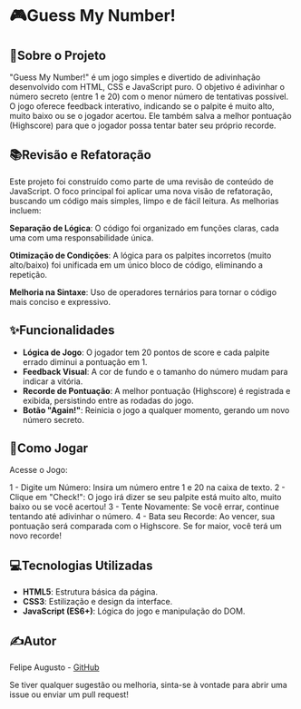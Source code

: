 # 🎮Guess My Number!

## 🎯Sobre o Projeto

"Guess My Number!" é um jogo simples e divertido de adivinhação desenvolvido com HTML, CSS e JavaScript puro. O objetivo é adivinhar o número secreto (entre 1 e 20) com o menor número de tentativas possível. O jogo oferece feedback interativo, indicando se o palpite é muito alto, muito baixo ou se o jogador acertou. Ele também salva a melhor pontuação (Highscore) para que o jogador possa tentar bater seu próprio recorde.

## 📚Revisão e Refatoração

Este projeto foi construído como parte de uma revisão de conteúdo de JavaScript. O foco principal foi aplicar uma nova visão de refatoração, buscando um código mais simples, limpo e de fácil leitura. As melhorias incluem:

**Separação de Lógica**: O código foi organizado em funções claras, cada uma com uma responsabilidade única.

**Otimização de Condições**: A lógica para os palpites incorretos (muito alto/baixo) foi unificada em um único bloco de código, eliminando a repetição.

**Melhoria na Sintaxe**: Uso de operadores ternários para tornar o código mais conciso e expressivo.

## ✨Funcionalidades

- **Lógica de Jogo**: O jogador tem 20 pontos de score e cada palpite errado diminui a pontuação em 1.
- **Feedback Visual**: A cor de fundo e o tamanho do número mudam para indicar a vitória.
- **Recorde de Pontuação**: A melhor pontuação (Highscore) é registrada e exibida, persistindo entre as rodadas do jogo.
- **Botão "Again!"**: Reinicia o jogo a qualquer momento, gerando um novo número secreto.

## 🚀Como Jogar

Acesse o Jogo:

1 - Digite um Número: Insira um número entre 1 e 20 na caixa de texto.
2 - Clique em "Check!": O jogo irá dizer se seu palpite está muito alto, muito baixo ou se você acertou!
3 - Tente Novamente: Se você errar, continue tentando até adivinhar o número.
4 - Bata seu Recorde: Ao vencer, sua pontuação será comparada com o Highscore. Se for maior, você terá um novo recorde!

## 💻Tecnologias Utilizadas

- **HTML5**: Estrutura básica da página.
- **CSS3**: Estilização e design da interface.
- **JavaScript (ES6+)**: Lógica do jogo e manipulação do DOM.

## ✍️Autor

Felipe Augusto - [GitHub](www.github.com/felipedev90)

Se tiver qualquer sugestão ou melhoria, sinta-se à vontade para abrir uma issue ou enviar um pull request!
